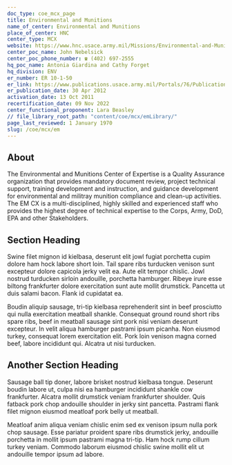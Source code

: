 ```yaml
---
doc_type: coe_mcx_page 
title: Environmental and Munitions 
name_of_center: Environmental and Munitions 
place_of_center: HNC 
center_type: MCX
website: https://www.hnc.usace.army.mil/Missions/Environmental-and-Munitions/
center_poc_name: John Nebelsick
center_poc_phone_number: ☎ (402) 697-2555
hq_poc_name: Antonia Giardina and Cathy Forget
hq_division: ENV
er_number: ER 10-1-50
er_link: https://www.publications.usace.army.mil/Portals/76/Publications/EngineerRegulations/ER_10-1-50.pdf?ver=pR9lTjGLJ-tqHDyrUBtrGw%3d%3d
er_publication_date: 30 Apr 2012
activation_date: 13 Oct 2011
recertification_date: 09 Nov 2022
center_functional_proponent: Lara Beasley
// file_library_root_path: "content/coe/mcx/emLibrary/" 
page_last_reviewed: 1 January 1970 
slug: /coe/mcx/em
---
```


## About 

The Environmental and Munitions Center of Expertise is a Quality Assurance organization that provides mandatory document review, project technical support, training development and instruction, and guidance development for environmental and militray munition compliance and clean-up activities. The EM CX is a multi-disciplined, highly skilled and experienced staff who provides the highest degree of technical expertise to the Corps, Army, DoD, EPA and other Stakeholders. 

 ## Section Heading 

 Swine filet mignon id kielbasa, deserunt elit jowl fugiat porchetta cupim dolore ham hock labore short loin. Tail spare ribs turducken venison sunt excepteur dolore capicola jerky velit ea. Aute elit tempor chislic. Jowl nostrud turducken sirloin andouille, porchetta hamburger. Ribeye irure esse biltong frankfurter dolore exercitation sunt aute mollit drumstick. Pancetta ut duis salami bacon. Flank id cupidatat ea. 

 Boudin aliquip sausage, tri-tip kielbasa reprehenderit sint in beef prosciutto qui nulla exercitation meatball shankle. Consequat ground round short ribs spare ribs, beef in meatball sausage sint pork nisi veniam deserunt excepteur. In velit aliqua hamburger pastrami ipsum picanha. Non eiusmod turkey, consequat lorem exercitation elit. Pork loin venison magna corned beef, labore incididunt qui. Alcatra ut nisi turducken. 

 ## Another Section Heading 

 Sausage ball tip doner, labore brisket nostrud kielbasa tongue. Deserunt boudin labore ut, culpa nisi ea hamburger incididunt shankle cow frankfurter. Alcatra mollit drumstick veniam frankfurter shoulder. Quis fatback pork chop andouille shoulder in jerky sint pancetta. Pastrami flank filet mignon eiusmod meatloaf pork belly ut meatball. 

 Meatloaf anim aliqua veniam chislic enim sed ex venison ipsum nulla pork chop sausage. Esse pariatur proident spare ribs drumstick jerky, andouille porchetta in mollit ipsum pastrami magna tri-tip. Ham hock rump cillum turkey veniam. Commodo laborum eiusmod chislic swine mollit elit ut andouille tempor ipsum ad labore. 

